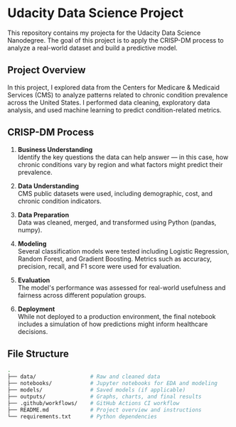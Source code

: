 # Udacity Data Science Project

This repository contains my projecta for the Udacity Data Science Nanodegree. The goal of this project is to apply the CRISP-DM process to analyze a real-world dataset and build a predictive model.

## Project Overview

In this project, I explored data from the Centers for Medicare & Medicaid Services (CMS) to analyze patterns related to chronic condition prevalence across the United States. I performed data cleaning, exploratory data analysis, and used machine learning to predict condition-related metrics.

## CRISP-DM Process

1. **Business Understanding**  
   Identify the key questions the data can help answer — in this case, how chronic conditions vary by region and what factors might predict their prevalence.

2. **Data Understanding**  
   CMS public datasets were used, including demographic, cost, and chronic condition indicators.

3. **Data Preparation**  
   Data was cleaned, merged, and transformed using Python (pandas, numpy).

4. **Modeling**  
   Several classification models were tested including Logistic Regression, Random Forest, and Gradient Boosting. Metrics such as accuracy, precision, recall, and F1 score were used for evaluation.

5. **Evaluation**  
   The model's performance was assessed for real-world usefulness and fairness across different population groups.

6. **Deployment**  
   While not deployed to a production environment, the final notebook includes a simulation of how predictions might inform healthcare decisions.

## File Structure

```bash
.
├── data/                 # Raw and cleaned data
├── notebooks/            # Jupyter notebooks for EDA and modeling
├── models/               # Saved models (if applicable)
├── outputs/              # Graphs, charts, and final results
├── .github/workflows/    # GitHub Actions CI workflow
├── README.md             # Project overview and instructions
└── requirements.txt      # Python dependencies
